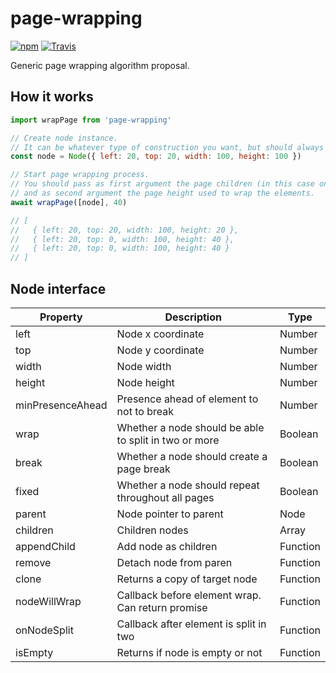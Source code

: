 # page-wrapping

[![npm](https://img.shields.io/npm/v/page-wrapping.svg)](https://www.npmjs.com/package/page-wrapping)
[![Travis](https://img.shields.io/travis/react-pdf/page-wrapping.svg)](https://travis-ci.org/react-pdf/page-wrapping)

Generic page wrapping algorithm proposal.

## How it works

```js
import wrapPage from 'page-wrapping'

// Create node instance.
// It can be whatever type of construction you want, but should always if support Node interface (see below).
const node = Node({ left: 20, top: 20, width: 100, height: 100 })

// Start page wrapping process.
// You should pass as first argument the page children (in this case only one node),
// and as second argument the page height used to wrap the elements.
await wrapPage([node], 40)

// [
//   { left: 20, top: 20, width: 100, height: 20 },
//   { left: 20, top: 0, width: 100, height: 40 },
//   { left: 20, top: 0, width: 100, height: 40 }
// ]
```

## Node interface

| Property         | Description                                           | Type        |
| ---------------- | ----------------------------------------------------- | ----------- |
| left             | Node x coordinate                                     | Number      |
| top              | Node y coordinate                                     | Number      |
| width            | Node width                                            | Number      |
| height           | Node height                                           | Number      |
| minPresenceAhead | Presence ahead of element to not to break             | Number      |
| wrap             | Whether a node should be able to split in two or more | Boolean     |
| break            | Whether a node should create a page break             | Boolean     |
| fixed            | Whether a node should repeat throughout all pages     | Boolean     |
| parent           | Node pointer to parent                                | Node        |
| children         | Children nodes                                        | Array<Node> |
| appendChild      | Add node as children                                  | Function    |
| remove           | Detach node from paren                                | Function    |
| clone            | Returns a copy of target node                         | Function    |
| nodeWillWrap     | Callback before element wrap. Can return promise      | Function    |
| onNodeSplit      | Callback after element is split in two                | Function    |
| isEmpty          | Returns if node is empty or not                       | Function    |
